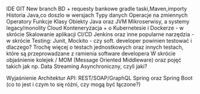 IDE
GIT
New branch
BD + requesty bankowe
gradle taski,Maven,importy
Historia Java,co doszlo w wersjach
Typy danych
Operacje na zmiennych
Operatory
Funkcje
Klasy
Obiekty
Java oraz JVM
Mikroserwisy, a systemy legacy/monolity
Cloud
Konteneryzacja + o Kubernetesie i Dockerze - w skrócie
Skalowanie aplikacji
CI/CD Jenkins oraz inne popularne narzędzia - w skrócie
Testing: Junit, Mockito - czy soft. developer powinien testować i dlaczego? Trochę więcej o testach jednostkowych oraz innych testach, które są przeprowadzane z ramienia software developera
W skrócie objaśnienie kolejek / MOM (Message Oriented Middleware) oraz pojęć takich jak np. Data Streaming
Asynchroniczny, czyli jaki?














Wyjaśnienie Architektur API: REST/SOAP/GraphQL
Spring oraz Spring Boot (co to jest i czym to się różni, czy mogą być łączone?)
